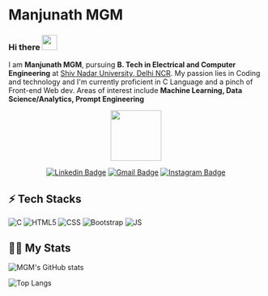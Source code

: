  # Manjunath MGM
### Hi there   <img src="https://media.giphy.com/media/hvRJCLFzcasrR4ia7z/giphy.gif" width="30px"/>

I am **Manjunath MGM**, pursuing **B. Tech in Electrical and Computer Engineering** at [Shiv Nadar University, Delhi NCR](https://snu.edu.in/home). My passion lies in Coding and technology and I'm currently proficient in C Language and a pinch of Front-end Web dev.
Areas of interest include **Machine Learning, Data Science/Analytics, Prompt Engineering**



<div id="header" align="center">
  <img src="https://media.giphy.com/media/M9gbBd9nbDrOTu1Mqx/giphy.gif" width="100"/>


[![Linkedin Badge](https://img.shields.io/badge/LinkedIn-0A66C2.svg?style=for-the-badge&logo=LinkedIn&logoColor=white&link=https://www.linkedin.com/in/manjunathmgm/)](https://www.linkedin.com/in/manjunathmgm/)
[![Gmail Badge](https://img.shields.io/badge/Gmail-EA4335.svg?style=for-the-badge&logo=Gmail&logoColor=white&link=mailto:mm153@snu.edu.in)](mailto:mm153@snu.edu.in)
[![Instagram Badge](https://img.shields.io/badge/Instagram-E4405F.svg?style=for-the-badge&logo=Instagram&logoColor=white&link=https://www.instagram.com/man.ju.nath/)](https://www.instagram.com/man.ju.nath/)
<br/>
</div>

## ⚡ Tech Stacks


![C](https://img.shields.io/badge/-A8B9CC.svg?style=for-the-badge&logo=C&logoColor=black)
![HTML5](https://img.shields.io/badge/HTML5-E34F26.svg?style=for-the-badge&logo=HTML5&logoColor=white)
![CSS](https://img.shields.io/badge/CSS3-1572B6.svg?style=for-the-badge&logo=CSS3&logoColor=white)
![Bootstrap](https://img.shields.io/badge/Bootstrap-7952B3.svg?style=for-the-badge&logo=Bootstrap&logoColor=white)
![JS](https://img.shields.io/badge/JavaScript-F7DF1E.svg?style=for-the-badge&logo=JavaScript&logoColor=black)

## 💪🏻 My Stats

![MGM's GitHub stats](https://github-readme-stats.vercel.app/api?username=ManjunathMGM&show_icons=true)


![Top Langs](https://github-readme-stats.vercel.app/api/top-langs/?username=ManjunathMGM&layout=compact)

